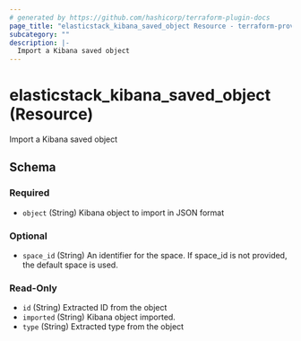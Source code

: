 ```yaml
---
# generated by https://github.com/hashicorp/terraform-plugin-docs
page_title: "elasticstack_kibana_saved_object Resource - terraform-provider-elasticstack"
subcategory: ""
description: |-
  Import a Kibana saved object
---
```


# elasticstack_kibana_saved_object (Resource)

Import a Kibana saved object



<!-- schema generated by tfplugindocs -->
## Schema

### Required

- `object` (String) Kibana object to import in JSON format

### Optional

- `space_id` (String) An identifier for the space. If space_id is not provided, the default space is used.

### Read-Only

- `id` (String) Extracted ID from the object
- `imported` (String) Kibana object imported.
- `type` (String) Extracted type from the object
